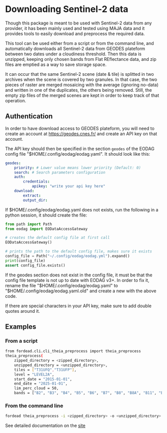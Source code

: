 # Downloading Sentinel-2 data

Though this package is meant to be used with Sentinel-2 data from any provider, it has been mainly used and tested using MAJA data and it provides tools to easily download and preprocess the required data.

This tool can be used either from a script or from the command line, and automatically downloads all Sentinel-2 data from GEODES plateform between two dates under a cloudiness threshold. Then this data is unzipped, keeping only chosen bands from Flat REflectance data, and zip files are emptied as a way to save storage space.

It can occur that the same Sentinel-2 scene (date & tile) is splitted in two archives when the scene is covered by two granules.
In that case, the two pieces of raster are merged mosaicing with the average (ignoring no-data) and written in one of the duplicates,
the others being removed. Still, the empty zip files of the merged scenes are kept in order to keep track of that operation.

## Authentication
In order to have download access to GEODES plateform, you will
need to create an account at https://geodes.cnes.fr/ and create
an API key on that account.

The API key should then be specified in the section `geodes`
of the EODAG config file "$HOME/.config/eodag/eodag.yaml".
It should look like this:
```yaml
geodes:
    priority: # Lower value means lower priority (Default: 0)
    search: # Search parameters configuration
    auth:
        credentials:
            apikey: "write your api key here"
    download:
        extract:
        output_dir:
```

If $HOME/.config/eodag/eodag.yaml does not exists,
run the following in a python session, it should create the file:
```python
from path import Path
from eodag import EODataAccessGateway

# creates the default config file at first call
EODataAccessGateway()

# prints the path to the default config file, makes sure it exists
config_file = Path("~/.config/eodag/eodag.yml").expand()
print(config_file)
assert config_file.exists()
```

If the geodes section does not exist in the config file,
it must be that the config file template is not up to date
with EODAG v3+. In order to fix it, rename the file
"$HOME/.config/eodag/eodag.yaml" to "$HOME/.config/eodag/eodag.yaml.old"
and create a new with the above code.

If there are special characters in your API key,
make sure to add double quotes around it.

## Examples
### From a script

```bash
from fordead.cli.cli_theia_preprocess import theia_preprocess
theia_preprocess(
    zipped_directory = <zipped_directory>,
    unzipped_directory = <unzipped_directory>,
    tiles = ["T31UFQ","T31UFP"],
    level = "LEVEL2A",
    start_date = "2015-01-01",
    end_date = "2025-01-01",
    lim_perc_cloud = 50,
    bands = ["B2", "B3", "B4", "B5", "B6", "B7", "B8", "B8A", "B11", "B12", "CLMR2"])
```

### From the command line

```bash
fordead theia_preprocess -i <zipped_directory> -o <unzipped_directory> -t T31UFQ -t T31UFP --level LEVEL2A --start_date 2015-01-01 --end_date 2025-01-01 -n 50 -b B2 -b B3 -b B4 -b B5 -b B6 -b B7 -b B8 -b B8A -b B11 -b B12 -b CLMR2 --dry-run
```

See detailed documentation on the [site](https://fordead.gitlab.io/fordead_package/docs/cli/#fordead-theia_preprocess)